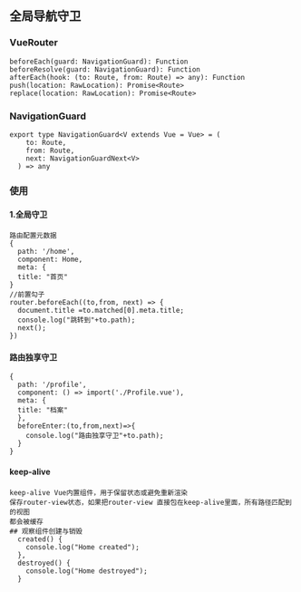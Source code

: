 ## 全局导航守卫

### VueRouter
    beforeEach(guard: NavigationGuard): Function
    beforeResolve(guard: NavigationGuard): Function
    afterEach(hook: (to: Route, from: Route) => any): Function
    push(location: RawLocation): Promise<Route>
    replace(location: RawLocation): Promise<Route>

### NavigationGuard
    export type NavigationGuard<V extends Vue = Vue> = (
        to: Route,
        from: Route,
        next: NavigationGuardNext<V>
      ) => any

### 使用
#### 1.全局守卫
    路由配置元数据
    {
      path: '/home',
      component: Home,
      meta: {
      title: "首页"
    }
    //前置勾子
    router.beforeEach((to,from, next) => {
      document.title =to.matched[0].meta.title;
      console.log("跳转到"+to.path);
      next();
    })
#### 路由独享守卫
    {
      path: '/profile',
      component: () => import('./Profile.vue'),
      meta: {
      title: "档案"
      },
      beforeEnter:(to,from,next)=>{
        console.log("路由独享守卫"+to.path);
      }
    }
#### keep-alive
    keep-alive Vue内置组件，用于保留状态或避免重新渲染
    保存router-view状态，如果把router-view 直接包在keep-alive里面，所有路径匹配到的视图
    都会被缓存
    ## 观察组件创建与销毁
      created() {
        console.log("Home created");
      },
      destroyed() {
        console.log("Home destroyed");
      }
